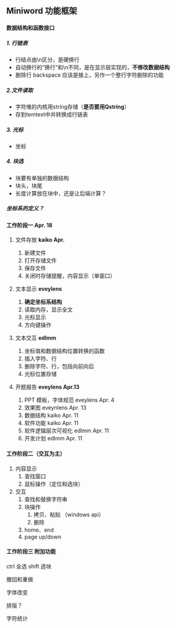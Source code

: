 ## Miniword 功能框架

#### 数据结构和函数接口

##### 1. 行链表

- 行结点由\n区分，是硬换行
- 自动换行的“换行”和\n不同，是在显示层实现的，**不修改数据结构**
- 删除行 backspace 应该是接上，另作一个整行字符删除的功能

##### 2.文件读取

- 字符堆的内核用string存储（**是否要用Qstring**）
- 存到temtext中并转换成行链表

##### 3. 光标

- 坐标

##### 4. 块选

- ​块要有单独的数据结构
- 块头，块尾
- 长度计算放在块中，还是让后端计算？

##### 坐标系的定义？



#### 工作阶段一 Apr. 18

1. 文件存放 **kaiko Apr.** 

      1. 新建文件
      2. 打开存储文件
      3. 保存文件
      4. 关闭时存储提醒，内容显示（单窗口）
2. 文本显示 **eveylens**

      1. **确定坐标系结构**
      2. 读取内存，显示全文
      3. 光标显示
      2. 方向键操作

3. 文本交互 **edlmm**
      1. 坐标值和数据结构位置转换的函数
      2. 插入字符、行
      2. 删除字符、行，包括向前向后
      3. 光标位置存储

4. 开题报告 **eveylens Apr.13**
      1. PPT 模板，字体规范 eveylens  Apr. 4
      2. 效果图 eveynlens Apr. 13  
      2. 数据结构 kaiko Apr. 11
      3. 软件功能 kaiko Apr. 11
      4. 软件逻辑层次可视化 edlmm Apr. 11
      5. 开发计划  edlmm Apr. 11

#### 工作阶段二（交互为主）

1. 内容显示
   1. 查找窗口
   2. 鼠标操作（定位和选块）
2. 交互
   1. 查找和替换字符串
   2. 块操作
      1. 拷贝、粘贴 （windows api）
      2. 删除
   3. home、end
   4. page up/down 

#### 工作阶段三 附加功能

ctrl 全选 shift 选块

撤回和重做

字体改变

排版？

字符统计
